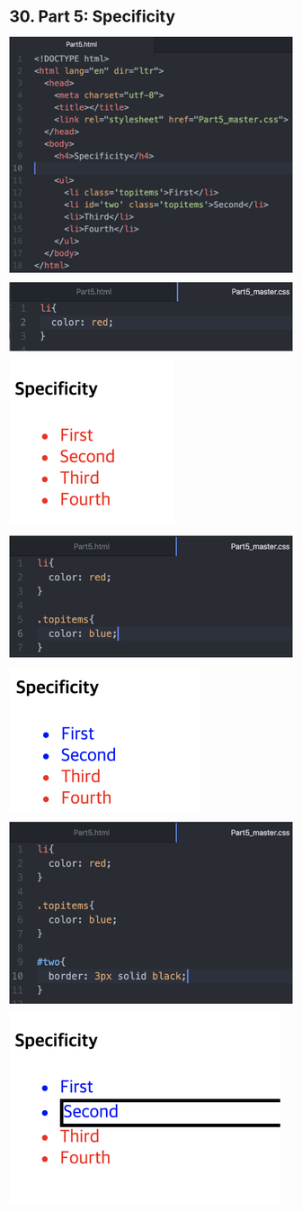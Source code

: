 # 30. Part 5: Specificity

![](.gitbook/assets/2020-01-01-10.12.02.png)

![](.gitbook/assets/2020-01-01-10.13.50.png)

![](.gitbook/assets/2020-01-01-10.13.56.png)

![](.gitbook/assets/2020-01-01-10.14.29.png)

![](.gitbook/assets/2020-01-01-10.14.46.png)

![](.gitbook/assets/2020-01-01-10.15.33.png)

![](.gitbook/assets/2020-01-01-10.15.41.png)



